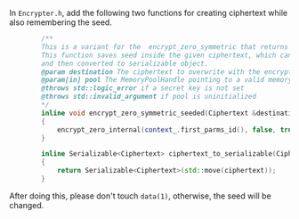 In `Encrypter.h`, add the following two functions for creating ciphertext while also remembering the seed.

```cpp
        /**
        This is a variant for the  encrypt_zero_symmetric that returns Serialiable<Ciphertext> directly.
        This function saves seed inside the given ciphertext, which can be used to perform operation on the ciphertext
        and then converted to serializable object.
        @param destination The ciphertext to overwrite with the encrypted
        @param[in] pool The MemoryPoolHandle pointing to a valid memory pool
        @throws std::logic_error if a secret key is not set
        @throws std::invalid_argument if pool is uninitialized
        */
        inline void encrypt_zero_symmetric_seeded(Ciphertext &destination, MemoryPoolHandle pool = MemoryManager::GetPool()) const
        {
            encrypt_zero_internal(context_.first_parms_id(), false, true, destination, pool);
        }

        inline Serializable<Ciphertext> ciphertext_to_serializable(Ciphertext &ciphertext)
        {
            return Serializable<Ciphertext>(std::move(ciphertext));
        }
```

After doing this, please don't touch `data(1)`, otherwise, the seed will be changed.


